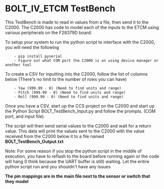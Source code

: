 # BOLT_IV_ETCM TestBench

This TestBench is made to read in values from a file, then send it to the C2000. The C2000 has code
to model each of the inputs to the ETCM using various peripherals on the F28379D board.

To setup your system to run the python script to interface with the C2000, you will need the following

        - pip install pyserial
        - Figure out what COM port the C2000 is on using device manager or another tool

To create a CSV for inputting into the C2000, follow the list of columns below
 (There's no limit to the number of rows you can have)

        - Yaw (999.99 - 0) (Need to find units and range)
        - Pitch (999.99 - 0) (Need to find units and range)
        - Roll (999.99 - 0) (Need to find units and range)

Once you have a CSV, start up the CCS project on the C2000 and start up the Python Script
BOLT_TestBench_Input.py and follow the prompts. (COM port, and input file).

The script will then send serial values to the C2000 and wait for a return value. This data will
print the values sent to the C2000 with the value received from the C2000 below it to a file named
**BOLT_TestBench_Output.txt**

Note: For some reason if you stop the python script in the middle of execution, you have to reflash
to the board before running again or the code will hang (I think because the UART buffer is still)
waiting. Let the entire python script run and you shouldn't have any issues

**The pin mappings are in the main file next to the sensor or switch that they model**

